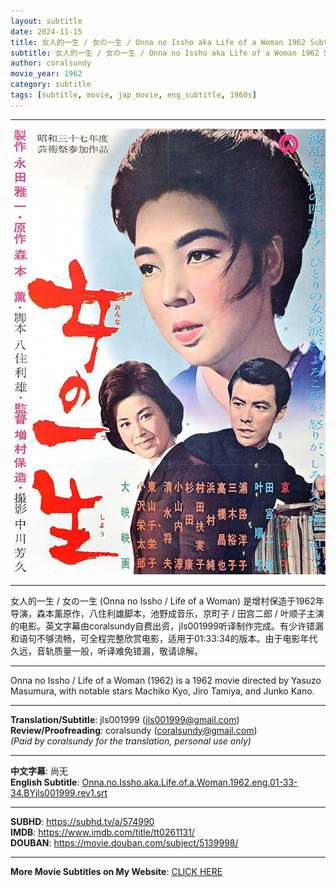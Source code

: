 ```yaml
---
layout: subtitle
date: 2024-11-15
title: 女人的一生 / 女の一生 / Onna no Issho aka Life of a Woman 1962 Subtitle (English)
subtitle: 女人的一生 / 女の一生 / Onna no Issho aka Life of a Woman 1962 Subtitle (English)
author: coralsundy
movie_year: 1962
category: subtitle
tags: [subtitle, movie, jap_movie, eng_subtitle, 1960s]
---
```


------

<img src="../assets/tt0261131.jpg" alt="tt0261131_cover_art" />

------

女人的一生 / 女の一生 (Onna no Issho / Life of a Woman) 是增村保造于1962年导演，森本薰原作，八住利雄脚本，池野成音乐，京町子 / 田宫二郎 / 叶顺子主演的电影。英文字幕由coralsundy自费出资，jls001999听译制作完成。有少许错漏和语句不够流畅，可全程完整欣赏电影，适用于01:33:34的版本。由于电影年代久远，音轨质量一般，听译难免错漏，敬请谅解。

------

Onna no Issho / Life of a Woman (1962) is a 1962 movie directed by Yasuzo Masumura, with notable stars Machiko Kyo, Jiro Tamiya, and Junko Kano.

------

**Translation/Subtitle**: jls001999 (jls001999@gmail.com)<br>
**Review/Proofreading**: coralsundy (coralsundy@gmail.com)<br>
*(Paid by coralsundy for the translation, personal use only)*

------

**中文字幕**: 尚无<br>
**English Subtitle**: [Onna.no.Issho.aka.Life.of.a.Woman.1962.eng.01-33-34.BYjls001999.rev1.srt](../subtitles/Onna.no.Issho.aka.Life.of.a.Woman.1962.eng.01-33-34.BYjls001999.rev1.srt)

------

**SUBHD**: <https://subhd.tv/a/574990><br>
**IMDB**: <https://www.imdb.com/title/tt0261131/><br>
**DOUBAN**: <https://movie.douban.com/subject/5139998/>


------

**More Movie Subtitles on My Website**: <a href='{% post_url 2021-01-10-subtitles-summary-list %}'>CLICK HERE</a>


